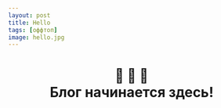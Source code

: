 ```yaml
---
layout: post 
title: Hello
tags: [оффтоп]
image: hello.jpg
---
```


<h1 style="text-align: center;">
🎉		🎊		🎈  <br/>
Блог начинается здесь!
</h1>